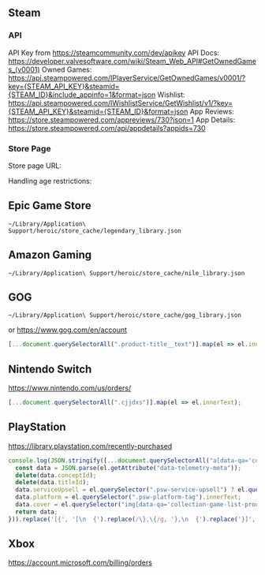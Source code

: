 ## Steam

### API

API Key from https://steamcommunity.com/dev/apikey
API Docs: https://developer.valvesoftware.com/wiki/Steam_Web_API#GetOwnedGames_(v0001)
Owned Games: https://api.steampowered.com/IPlayerService/GetOwnedGames/v0001/?key={STEAM_API_KEY}&steamid={STEAM_ID}&include_appinfo=1&format=json
Wishlist: https://api.steampowered.com/IWishlistService/GetWishlist/v1/?key={STEAM_API_KEY}&steamid={STEAM_ID}&format=json
App Reviews: https://store.steampowered.com/appreviews/730?json=1
App Details: https://store.steampowered.com/api/appdetails?appids=730

### Store Page

Store page URL:

Handling age restrictions:

## Epic Game Store
```
~/Library/Application\ Support/heroic/store_cache/legendary_library.json
```

## Amazon Gaming
```
~/Library/Application\ Support/heroic/store_cache/nile_library.json
```

## GOG
```
~/Library/Application\ Support/heroic/store_cache/gog_library.json
```
or
https://www.gog.com/en/account
```javascript
[...document.querySelectorAll(".product-title__text")].map(el => el.innerText);
```

## Nintendo Switch
https://www.nintendo.com/us/orders/
```javascript
[...document.querySelectorAll(".cjjdxs")].map(el => el.innerText);
```

## PlayStation
https://library.playstation.com/recently-purchased
```javascript
console.log(JSON.stringify([...document.querySelectorAll("a[data-qa='collection-game-list-product#store-link']")].map(el => {
  const data = JSON.parse(el.getAttribute("data-telemetry-meta"));
  delete(data.conceptId);
  delete(data.titleId);
  data.serviceUpsell = el.querySelector(".psw-service-upsell") ? el.querySelector(".psw-service-upsell").innerText : null;
  data.platform = el.querySelector(".psw-platform-tag").innerText;
  data.cover = el.querySelector("img[data-qa='collection-game-list-product#game-art#image#image']").src;
  return data;
})).replace('[{', '[\n  {').replace(/\},\{/g, '},\n  {').replace('}]', '}\n]'));
```

## Xbox
https://account.microsoft.com/billing/orders
